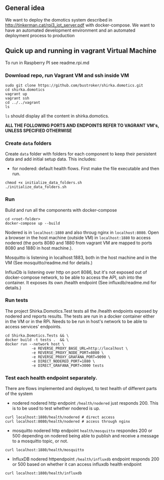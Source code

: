 ## General idea
We want to deploy the domotics system described in http://tinkerman.cat/rpi3_iot_server.pdf with docker-compose.
We want to have an automated development environment and an automated deployment process to production

## Quick up and running in vagrant Virtual Machine 
To run in Raspberry PI see readme.rpi.md

### Download repo, run Vagrant VM and ssh inside VM
```
sudo git clone https://github.com/bustroker/shirka.domotics.git
cd shirka.domotics
vagrant up
vagrant ssh
cd ../../vagrant
ls
```
`ls` should display all the content in shirka.domotics. 

**ALL THE FOLLOWING PORTS AND ENDPOINTS REFER TO VAGRANT VM's, UNLESS SPECIFIED OTHERWISE**

### Create `data` folders
Create `data` folder with folders for each component to keep their persistent data and add initial setup data. This includes:
- for nodered: default health flows.
First make the file executable and then run.
```console
chmod +x initialize_data_folders.sh
./initialize_data_folders.sh
```

### Run
Build and run all the components with docker-compose
```
cd <root-folder>
docker-compose up --build
```

Nodered is in `localhost:1880` and also throug nginx in `localhost:8080`. Open a browser in the host machine (outside VM) in `localhost:1880` to access nodered (the ports 8080 and 1880 from vagrant VM are mapped to ports 8080 and 1880 in host machine.).

Mosquitto is listening in localhost:1883, both in the host machine and in the VM (See mosquitto/readme.md for details.)

InfluxDb is listening over http on port 8086, but it's not exposed out of docker-compose network, to be able to access the API, ssh into the container. It exposes its own /health endpoint (See influxdb/readme.md for details.)

### Run tests
The project Shirka.Domotics.Test tests all the /health endpoints exposed by nodered and reports results.
The tests are run in a docker container either in the VM or in the RPi. Needs to be run in host's network to be able to access services' endpoints.
```console 
cd Shirka.Domotics.Tests && \
docker build -t tests .  && \
docker run --network host \
            -e REVERSE_PROXY_BASE_URL=http://localhost \
            -e REVERSE_PROXY_NODE_PORT=8080 \
            -e REVERSE_PROXY_GRAFANA_PORT=9090 \
            -e DIRECT_NODERED_PORT=1880 \
            -e DIRECT_GRAFANA_PORT=3000 tests
```

### Test each health endpoint separately.
There are flows implemented and deployed, to test health of different parts of the system
- nodered
nodered http endpoint `/health/nodered` just responds 200. This is to be used to test whether nodered is up.
```console
curl localhost:1880/health/nodered # direct access
curl localhost:8080/health/nodered # access through nginx
```

- mosquitto
nodered http endpoint `health/mosquitto` respondes 200 or 500 depending on nodered being able to publish and receive a message to a mosquitto topic, or not.
```console
curl localhost:1880/health/mosquitto
```

- InfluxDB
nodered httpendpoint `/health/influxdb` endpoint responds 200 or 500 based on whether it can access influxdb health endpoint
```
curl localhost:1880/health/influxdb
```
